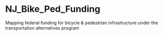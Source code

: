 # NJ_Bike_Ped_Funding
Mapping federal funding for bicycle &amp; pedestrian infrastructure under the transportation alternatives program
